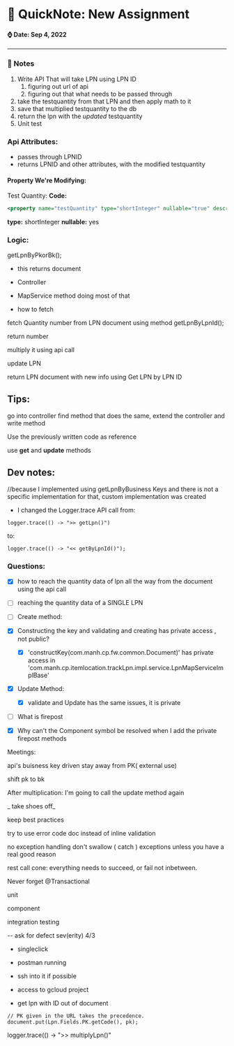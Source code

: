  # 🌱 QuickNote: New Assignment

####  ⌚️ Date: Sep 4, 2022

---
### 📝  Notes
1. Write API That will take LPN using LPN ID
	1. figuring out url of api
	2. figuring out that what needs to be passed through
2. take the testquantity from that LPN and then apply math to it
3. save that multiplied testquantity to the db
4. return the lpn with the _updated_ testquantity 
5. Unit test

### Api Attributes:
- passes through LPNID
- returns LPNID and other attributes, with the modified testquantity

#### Property We're Modifying:
Test Quantity:
__Code:__
```xml
<property name="testQuantity" type="shortInteger" nullable="true" description="test quantity"/>
```

__type:__ shortInteger
__nullable:__ yes

### Logic:
getLpnByPkorBk();
- this returns document



- Controller

- MapService
	method doing most of that 

- how to fetch 

fetch Quantity number from LPN document using method getLpnByLpnId();

return number

multiply it using api call

update LPN 

return LPN document with new info using Get LPN by LPN ID

## Tips:

go into controller find method that does the same, 
extend the controller and write method

Use the previously written code as reference

use **get** and **update** methods

## Dev notes:
//because I implemented using getLpnByBusiness Keys and there is not a specific implementation for that, custom implementation was created
- I changed the Logger.trace API call from:
```
logger.trace(() -> ">> getLpn()")
```
to:
```
logger.trace(() -> "<< getByLpnId()");
```
### Questions:
- [x] how to reach the quantity data of lpn all the way from the document  using the api call
- [ ] reaching the quantity data of a SINGLE LPN 
- [ ] Create method:
- [x] Constructing the key and validating and creating has private access , not public?
	- [x] 'constructKey(com.manh.cp.fw.common.Document)' has private access in 'com.manh.cp.itemlocation.trackLpn.impl.service.LpnMapServiceImplBase'
- [x] Update Method:
	- [x] validate and Update has the same issues, it is private 
- [ ] What is firepost
- [x] Why can't the Component symbol be resolved when I add the private firepost methods




Meetings:


api's buisness key driven
stay away from PK( external use)

shift pk to bk

After multiplication: I'm going to call the update method again

_ take shoes off_

keep best practices

try to use error code doc instead of inline validation

no exception handling
don't swallow ( catch ) exceptions unless you have a real good reason


rest call cone: everything needs to succeed, or fail not inbetween.

Never forget @Transactional

unit

component

integration testing

-- ask for defect sev(erity) 4/3

- singleclick
- postman running 
- ssh into it if possible 
- access to gcloud project

- get lpn with ID out of document

```
// PK given in the URL takes the precedence.  
document.put(Lpn.Fields.PK.getCode(), pk);
```


logger.trace(() -> ">> multiplyLpn()"
